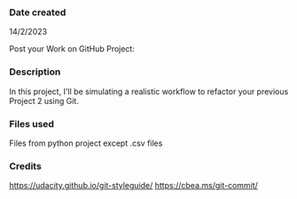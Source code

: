 ### Date created
14/2/2023


Post your Work on GitHub Project: 

### Description
In this project, I'll be simulating a realistic workflow to refactor your previous Project 2 using Git.

### Files used
Files from python project except .csv files 

### Credits
https://udacity.github.io/git-styleguide/
https://cbea.ms/git-commit/